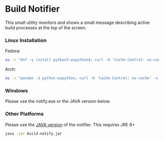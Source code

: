 # Build Notifier

This small utility monitors and shows a small message describing active build processes at the top of the screen.

### Linux Installation

Fedora:
```sh
su -c "dnf -y install python3-wxpython4; curl -H 'Cache-Control: no-cache' -s https://github.com/dgthanhan/bashket/raw/master/build-notify/notify.py > /usr/local/bin/build-notify.py; chmod uog+xr /usr/local/bin/build-notify.py"; mkdir -p ~/.config/autostart; echo -e "[Desktop Entry]\nType=Application\nExec=/usr/local/bin/build-notify.py\nHidden=false\nNoDisplay=false\nX-GNOME-Autostart-enabled=true\nName=Build Notify\nComment=Start Build Notify on Startup" > ~/.config/autostart/build-notify.desktop; /usr/local/bin/build-notify.py &
```

Arch:
```sh
su -c "pacman -S python-wxpython; curl -H 'Cache-Control: no-cache' -s https://github.com/dgthanhan/bashket/raw/master/build-notify/notify.py; chmod uog+xr /usr/local/bin/build-notify.py"; mkdir -p ~/.config/autostart; echo -e "[Desktop Entry]\nType=Application\nExec=/usr/local/bin/build-notify.py\nHidden=false\nNoDisplay=false\nX-GNOME-Autostart-enabled=true\nName=Build Notify\nComment=Start Build Notify on Startup" > ~/.config/autostart/build-notify.desktop; /usr/local/bin/build-notify.py &
```

### Windows

Please use the notify.exe or the JAVA version below.

### Other Platforms

Please use the [JAVA version](https://github.com/dgthanhan/bashket/raw/master/build-notify/build-notify.jar) of the notifier. This requires JRE 6+

```sh
java -jar build-notify.jar
```